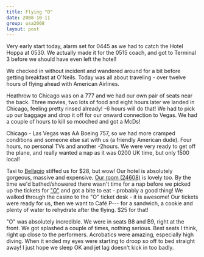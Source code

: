 ```yaml
---
title: Flying "O"
date: 2008-10-11
group: usa2008
layout: post
---
```

Very early start today, alarm set for 0445 as we had to catch the Hotel Hoppa at 0530. We actually made it for the 0515 coach, and got to Terminal 3 before we should have even left the hotel!

We checked in without incident and wandered around for a bit before getting breakfast at O'Neils. Today was all about traveling - over twelve hours of flying ahead with American Airlines.

Heathrow to Chicago was on a 777 and we had our own pair of seats near the back. Three movies, two lots of food and eight hours later we landed in Chicago, feeling pretty rinsed already! -6 hours will do that! We had to pick up our baggage and drop it off for our onward connection to Vegas. We had a couple of hours to kill so mooched and got a McDs!

Chicago - Las Vegas was AA Boeing 757, so we had more cramped conditions and someone else sat with us (a friendly American dude). Four hours, no personal TVs and another -2hours. We were very ready to get off the plane, and really wanted a nap as it was 0200 UK time, but only 1500 local!

Taxi to [Bellagio](http://www.bellagio.com/) stiffed us for $28, but wow! Our hotel is absolutely gorgeous, massive and expensive. [Our room (24608)](http://www.bellagio.com/hotel/fountain-view.aspx) is lovely too. By the time we'd bathed/showered there wasn't time for a nap before we picked up the tickets for ["O"](http://www.cirquedusoleil.com/en/shows/o/default.aspx) and got a bite to eat - probably a good thing! We walked through the casino to the "O" ticket desk - it is awesome! Our tickets were ready for us, then we want to Café P--- for a sandwich, a cookie and plenty of water to rehydrate after the flying. $25 for that!

"O" was absolutely incredible. We were in seats B8 and B9, right at the front. We got splashed a couple of times, nothing serious. Best seats I think, right up close to the performers. Acrobatics were amazing, especially high diving. When it ended my eyes were starting to droop so off to bed straight away! I just hope we sleep OK and jet lag doesn't kick in too badly.